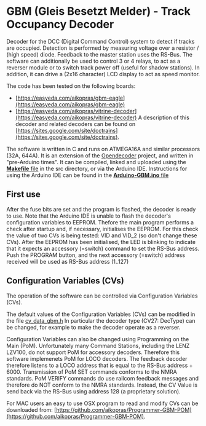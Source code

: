 # GBM (Gleis Besetzt Melder) - Track Occupancy Decoder
Decoder for the DCC (Digital Command Control) system to detect if tracks are occupied. Detection is performed by measuring voltage over a resistor / (high speed) diode. Feedback to the master station uses the RS-Bus. The software can additionally be used to control 3 or 4 relays, to act as a reverser module or to switch track power off (useful for shadow stations). In addition, it can drive a (2x16 character) LCD display to act as speed monitor.

The code has been tested on the following boards: 
 - [https://easyeda.com/aikopras/gbm-eagle](https://easyeda.com/aikopras/gbm-eagle)
 - [https://easyeda.com/aikopras/vitrine-decoder](https://easyeda.com/aikopras/vitrine-decoder)
A description of this decoder and related decoders can be found on [https://sites.google.com/site/dcctrains](https://sites.google.com/site/dcctrains).

The software is written in C and runs on ATMEGA16A and similar processors (32A, 644A). It is an extension of the [Opendecoder](https://www.opendcc.de/index_e.html) project, and written in "pre-Arduino times". 
It can be compiled, linked and uploaded using the [<b>Makefile</b> file](/src/Makefile) in the src directory, or via the Arduino IDE. Instructions for using the Arduino IDE can be found in the [<b>Arduino-GBM.ino</b> file](/src/Arduino-GBM.ino)


## First use
After the fuse bits are set and the program is flashed, the decoder is ready to use.
Note that the Arduino IDE is unable to flash the decoder's configuration variables to EEPROM. Thefore the main program performs a check after startup and, if necessary, initialises the EEPROM. For this check the value of two CVs is being tested: VID and VID_2 (so don't change these CVs). After the EEPROM has been initialised, the LED is blinking to indicate that it expects an accessory (=switch) command to set the RS-Bus address. Push the PROGRAM button, and the next accessory (=switch) address received will be used as RS-Bus address (1..127)


## Configuration Variables (CVs)
The operation of the software can be controlled via Configuration Variables (CVs).

The default values of the Configuration Variables (CVs) can be modified in the file [cv_data_gbm.h](/src/cv_data_gbm.h)
In particular the decoder type (CV27: DecType) can be changed, for example to make the decoder operate as a reverser.

Configuration Variables can also be changed using Programming on the Main (PoM). 
Unfortunately many Command Stations, including the LENZ LZV100, do not support PoM for accessory decoders. Therefore this software implemenets PoM for LOCO decoders. The feedback decoder therefore listens to a LOCO  address that is equal to the RS-Bus address + 6000. Transmission of PoM SET commands conforms to the NMRA standards.
PoM VERIFY commands do use railcom feedback messages and therefore do NOT conform to the NMRA standards. Instead, the CV Value is send back via the RS-Bus using address 128 (a proprietary solution).
 
For MAC users an easy to use OSX program to read and modify CVs can be downloaded from: [https://github.com/aikopras/Programmer-GBM-POM](https://github.com/aikopras/Programmer-GBM-POM).
